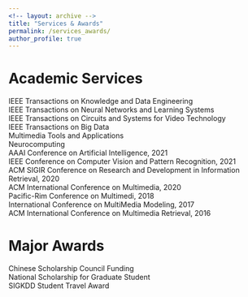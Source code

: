 ```yaml
---
<!-- layout: archive -->
title: "Services & Awards"
permalink: /services_awards/
author_profile: true
---
```


# Academic Services
IEEE Transactions on Knowledge and Data Engineering  
IEEE Transactions on Neural Networks and Learning Systems  
IEEE Transactions on Circuits and Systems for Video Technology  
IEEE Transactions on Big Data  
Multimedia Tools and Applications  
Neurocomputing  
AAAI Conference on Artificial Intelligence, 2021  
IEEE Conference on Computer Vision and Pattern Recognition, 2021  
ACM SIGIR Conference on Research and Development in Information Retrieval, 2020  
ACM International Conference on Multimedia, 2020  
Pacific-Rim Conference on Multimedi, 2018  
International Conference on MultiMedia Modeling, 2017  
ACM International Conference on Multimedia Retrieval, 2016  

# Major Awards
Chinese Scholarship Council Funding  
National Scholarship for Graduate Student  
SIGKDD Student Travel Award  
